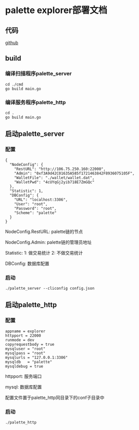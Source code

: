# palette explorer部署文档

## 代码

[github](https://github.com/palettechain/explorer)

## build

### 编译扫描程序palette_server
```
cd ./cmd
go build main.go
```

### 编译服务程序palette_http

```
cd .
go build main.go
```


## 启动palette_server

### 配置

```
{
  "NodeConfig": {
    "RestURL": "http://106.75.250.160:22000",
    "Admin": "0xf3A9d42C01635A585f1721463842F8936075105F",
    "WalletFile": "./wallet/wallet.dat",
    "WalletPwd": "4cUYqGj2yib718E7ZmGQc"
  },
  "Statistic": 1,
  "DBConfig": {
    "URL": "localhost:3306",
    "User": "root",
    "Password": "root",
    "Scheme": "palette"
  }
}
```

NodeConfig.RestURL: palette链的节点

NodeConfig.Admin: palette链的管理员地址

Statistic: 1: 做交易统计  2: 不做交易统计

DBConfig: 数据库配置

### 启动

```
./palette_server --cliconfig config.json
```


## 启动palette_http

### 配置

```
appname = explorer
httpport = 22000
runmode = dev
copyrequestbody = true
mysqluser = "root"
mysqlpass = "root"
mysqlurls = "127.0.0.1:3306"
mysqldb   = "palette"
mysqldebug = true
```

httpport: 服务端口

mysql: 数据库配置

配置文件置于palette_http同目录下的conf子目录中


### 启动

```
./palette_http
```

